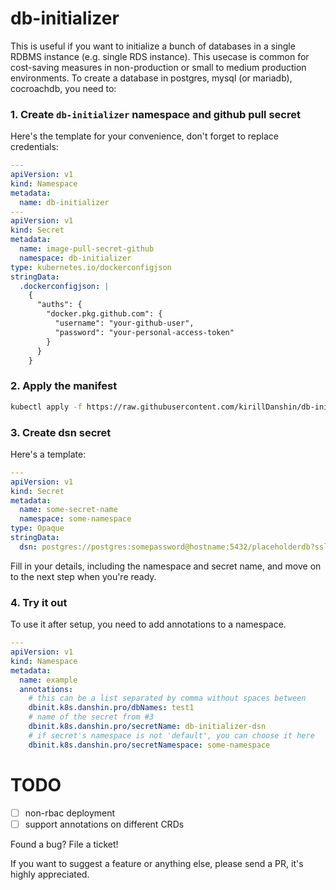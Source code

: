 # db-initializer

This is useful if you want to initialize a bunch of databases in a single RDBMS instance (e.g. single RDS instance). This usecase is common for cost-saving measures in non-production or small to medium production environments.
To create a database in postgres, mysql (or mariadb), cocroachdb, you need to:

### 1. Create `db-initializer` namespace and github pull secret

Here's the template for your convenience, don't forget to replace credentials:

```yaml
---
apiVersion: v1
kind: Namespace
metadata:
  name: db-initializer
---
apiVersion: v1
kind: Secret
metadata:
  name: image-pull-secret-github
  namespace: db-initializer
type: kubernetes.io/dockerconfigjson
stringData:
  .dockerconfigjson: |
    {
      "auths": {
        "docker.pkg.github.com": {
          "username": "your-github-user",
          "password": "your-personal-access-token"
        }
      }
    }
```

### 2. Apply the manifest

```bash
kubectl apply -f https://raw.githubusercontent.com/kirillDanshin/db-initializer/deployment/combined.yaml
```

### 3. Create dsn secret

Here's a template:

```yaml
---
apiVersion: v1
kind: Secret
metadata:
  name: some-secret-name
  namespace: some-namespace
type: Opaque
stringData:
  dsn: postgres://postgres:somepassword@hostname:5432/placeholderdb?sslmode=disable
```

Fill in your details, including the namespace and secret name, and move on to the next step when you're ready.

### 4. Try it out

To use it after setup, you need to add annotations to a namespace.

```yaml
---
apiVersion: v1
kind: Namespace
metadata:
  name: example
  annotations:
    # this can be a list separated by comma without spaces between
    dbinit.k8s.danshin.pro/dbNames: test1
    # name of the secret from #3
    dbinit.k8s.danshin.pro/secretName: db-initializer-dsn
    # if secret's namespace is not 'default', you can choose it here
    dbinit.k8s.danshin.pro/secretNamespace: some-namespace
```

# TODO

- [ ] non-rbac deployment
- [ ] support annotations on different CRDs

Found a bug? File a ticket!

If you want to suggest a feature or anything else, please send a PR, it's highly appreciated.
